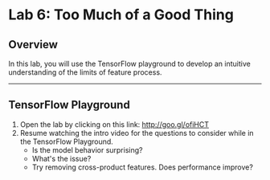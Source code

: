 # Lab 6: Too Much of a Good Thing

## Overview

In this lab, you will use the TensorFlow playground to develop an intuitive understanding of the limits of feature process.

---
## TensorFlow Playground

1. Open the lab by clicking on this link: http://goo.gl/ofiHCT
2. Resume watching the intro video for the questions to consider while in the TensorFlow Playground.
    * Is the model behavior surprising?
    * What's the issue?
    * Try removing cross-product features. Does performance improve?
